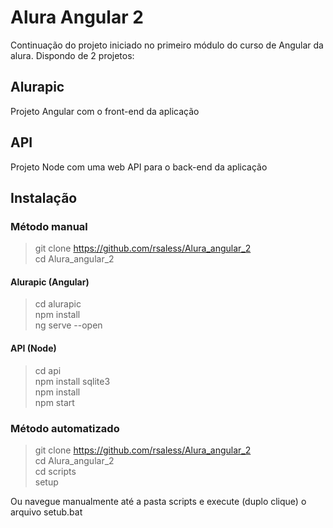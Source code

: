 # Alura Angular 2
Continuação do projeto iniciado no primeiro módulo do curso de Angular da alura. Dispondo de 2 projetos:


## Alurapic
Projeto Angular com o front-end da aplicação

## API
Projeto Node com uma web API para o back-end da aplicação

## Instalação 

### Método manual

> git clone https://github.com/rsaless/Alura_angular_2     
> cd Alura_angular_2      

#### Alurapic (Angular)
> cd alurapic  
> npm install  
> ng serve --open  

#### API (Node)
> cd api  
> npm install sqlite3  
> npm install  
> npm start    

### Método automatizado

> git clone https://github.com/rsaless/Alura_angular_2     
> cd Alura_angular_2      
> cd scripts  
> setup  

Ou navegue manualmente até a pasta scripts e execute (duplo clique) o arquivo setub.bat



  